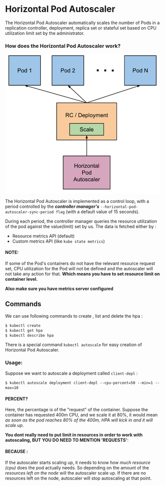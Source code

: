 # Horizontal Pod Autoscaler 

The Horizontal Pod Autoscaler automatically scales the number of Pods in a replication controller, deployment, replica set or stateful set based on CPU utilization limit set by the administrator.

### How does the Horizontal Pod Autoscaler work? 

<p align="center"><img src="https://github.com/karankumarshreds/KubernetesMicroservices/blob/master/img/hpa.PNG" width="500"/></p>

The Horizontal Pod Autoscaler is implemented as a control loop, with a period controlled by the ***controller manager's*** ```--horizontal-pod-autoscaler-sync-period flag``` (with a default value of 15 seconds).

During each period, the controller manager queries the resource utilization of the pod against the value(limit) set by us.
The data is fetched either by : 

- Resource metrics API (default)
- Custom metrics API (like ```kube state metrics```)

#### NOTE: 
If some of the Pod's containers do not have the relevant resource request set, CPU utilization for the Pod will not be defined and the autoscaler will not take any action for that. **Which means you have to set resource limit on container level.**

**Also make sure you have metrics server configured**

## Commands 

We can use following commands to create , list and delete the hpa : 

```
$ kubectl create 
$ kubectl get hpa 
$ kubectl describe hpa 
```

There is a special command ```kubectl autoscale``` for easy creation of Horizontal Pod Autoscaler.

### Usage: 

Suppose we want to autoscale a deployment called ```client-depl``` : 

```
$ kubectl autoscale deployment client-depl --cpu-percent=50 --min=1 --max=10
```

#### PERCENT? 

Here, the percentage is of the "request" of the container. Suppose the container has requested 400m CPU, and we scale it at 80%, it would mean *as soon as the pod reaches 80% of the 400m, HPA will kick in and it will scale up*.

**You dont really need to put limit in resources in order to work with autoscaling, BUT YOU DO NEED TO MENTION 'REQUESTS'**:

#### BECAUSE : 

If the autoscaler starts scaling up, it needs to know *how much resource (cpu)* does the pod actually needs. So depending on the amount of the *resources left on the node* will the autoscaler scale up. If there are no resources left on the node, autoscaler will stop autoscaling at that point.




